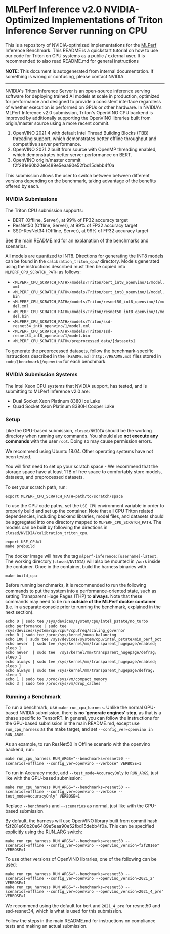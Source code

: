 # MLPerf Inference v2.0 NVIDIA-Optimized Implementations of Triton Inference Server running on CPU
This is a repository of NVIDIA-optimized implementations for the [MLPerf](https://mlcommons.org/en/) Inference Benchmark.
This README is a quickstart tutorial on how to use our code for Triton on CPU systems as a public / external user.
It is recommended to also read README.md for general instructions

**NOTE**: This document is autogenerated from internal documentation. If something is wrong or confusing, please contact NVIDIA.

---

NVIDIA's Triton Inference Server is an open-source inference serving software for deploying trained AI models at scale in production, optimized for performance and designed to provide a consistent interface regardless of whether execution is performed on GPUs or other hardware. In NVIDIA's MLPerf Inference v2.0 submission, Triton's OpenVINO CPU backend is improved by additionally supporting the OpenVINO libraries built from origin/master source using a more recent commit.

1. OpenVINO 2021.4 with default Intel Thread Building Blocks (TBB) threading support, which demonstrates better offline throughput and competitive server performance.
2. OpenVINO 2021.2 built from source with OpenMP threading enabled, which demonstrates better server performance on BERT.
3. OpenVINO origin/master commit f2f281e60b20e6489e5eaa90e52fbd15debb4f0a

This submission allows the user to switch between between different versions depending on the benchmark, taking advantage of the benefits offered by each.

### NVIDIA Submissions

The Triton CPU submission supports:

- BERT (Offline, Server), at 99% of FP32 accuracy target
- ResNet50 (Offline, Server), at 99% of FP32 accuracy target
- SSD-ResNet34 (Offline, Server), at 99% of FP32 accuracy target

See the main README.md for an explanation of the benchmarks and scenarios.

All models are quantized to INT8. Directions for generating the INT8 models can be found in the `calibration_triton_cpu/` directory. Models generated using the instructions described must then be copied into `MLPERF_CPU_SCRATCH_PATH` as follows:

- `<MLPERF_CPU_SCRATCH_PATH>/models/Triton/bert_int8_openvino/1/model.xml`
- `<MLPERF_CPU_SCRATCH_PATH>/models/Triton/bert_int8_openvino/1/model.bin`
- `<MLPERF_CPU_SCRATCH_PATH>/models/Triton/resnet50_int8_openvino/1/model.xml`
- `<MLPERF_CPU_SCRATCH_PATH>/models/Triton/resnet50_int8_openvino/1/model.bin`
- `<MLPERF_CPU_SCRATCH_PATH>/models/Triton/ssd-resnet34_int8_openvino/1/model.xml`
- `<MLPERF_CPU_SCRATCH_PATH>/models/Triton/ssd-resnet34_int8_openvino/1/model.bin`
- `<MLPERF_CPU_SCRATCH_PATH>/preprocessed_data/[datasets]`

To generate the preprocessed datasets, follow the benchmark-specific instructions described in the `[README.md](http://README.md)` files stored in `code/[benchmark]/openvino` for each benchmark.

### NVIDIA Submission Systems

The Intel Xeon CPU systems that NVIDIA support, has tested, and is submitting to MLPerf Inference v2.0 are:

- Dual Socket Xeon Platinum 8380 Ice Lake
- Quad Socket Xeon Platinum 8380H Cooper Lake

### Setup

Like the GPU-based submission, `closed/NVIDIA` should be the working directory when running any commands. You should also **not execute any commands** with the user `root`. Doing so may cause permission errors.

We recommend using Ubuntu 18.04. Other operating systems have not been tested.

You will first need to set up your scratch space - We recommend that the storage space have at least 1TB of free space to comfortably store models, datasets, and preprocessed datasets.

To set your scratch path, run:

```
export MLPERF_CPU_SCRATCH_PATH=path/to/scratch/space
```
To use the CPU code paths, set the `USE_CPU` environment variable in order to properly build and set up the container. Note that all CPU Triton related dependencies, including backend libraries, model files, and datasets should be aggregated into one directory mapped to `MLPERF_CPU_SCRATCH_PATH`. The models can be built by following the directions in `closed/NVIDIA/calibration_triton_cpu`.

```
export USE_CPU=1
make prebuild
```
The docker image will have the tag `mlperf-inference:[username]-latest`. The working directory (`closed/NVIDIA`) will also be mounted in `/work` inside the container. Once in the container, build the harness binaries with

```
make build_cpu
```
Before running benchmarks, it is recommended to run the following commands to put the system into a performance-oriented state, such as setting Transparent Huge Pages (THP) to **always**. Note that these commands may need to be run **outside of the MLPerf docker container** (i.e. in a separate console prior to running the benchmark, explained in the next section).

```
echo 0 | sudo tee /sys/devices/system/cpu/intel_pstate/no_turbo
echo performance | sudo tee /sys/devices/system/cpu/cpu*/cpufreq/scaling_governor
echo 0 | sudo tee /proc/sys/kernel/numa_balancing
echo 100 | sudo tee /sys/devices/system/cpu/intel_pstate/min_perf_pct
echo never  | sudo tee /sys/kernel/mm/transparent_hugepage/enabled; sleep 1
echo never  | sudo tee  /sys/kernel/mm/transparent_hugepage/defrag; sleep 1
echo always | sudo tee /sys/kernel/mm/transparent_hugepage/enabled; sleep 1
echo always | sudo tee /sys/kernel/mm/transparent_hugepage/defrag; sleep 1
echo 1 | sudo tee /proc/sys/vm/compact_memory
echo 3 | sudo tee /proc/sys/vm/drop_caches
```
### Running a Benchmark

To run a benchmark, use `make run_cpu_harness`. Unlike the normal GPU-based NVIDIA submission, there is **no 'generate engines' step**, as that is a phase specific to TensorRT. In general, you can follow the instructions for the GPU-based submission in the main README.md, except use `run_cpu_harness` as the make target, and set `--config_ver=openvino in RUN_ARGS`.

As an example, to run ResNet50 in Offline scenario with the openvino backend, run:

```
make run_cpu_harness RUN_ARGS="--benchmarks=resnet50 --scenarios=offline --config_ver=openvino --verbose" VERBOSE=1
```
To run in Accuracy mode, add `--test_mode=AccuracyOnly` to `RUN_ARGS`, just like with the GPU-based submission:

```
make run_cpu_harness RUN_ARGS="--benchmarks=resnet50 --scenarios=offline --config_ver=openvino --verbose --test_mode=AccuracyOnly" VERBOSE=1
```
Replace `--benchmarks` and `--scenarios` as normal, just like with the GPU-based submission.

By default, the harness will use OpenVINO library built from commit hash f2f281e60b20e6489e5eaa90e52fbd15debb4f0a. This can be specified explicitly using the RUN_ARG switch:

```
make run_cpu_harness RUN_ARGS="--benchmarks=resnet50 --scenarios=offline --config_ver=openvino --openvino_version=f2f281e6" VERBOSE=1
```
To use other versions of OpenVINO libraries, one of the following can be used:

```
make run_cpu_harness RUN_ARGS="--benchmarks=resnet50 --scenarios=offline --config_ver=openvino --openvino_version=2021_2" VERBOSE=1
make run_cpu_harness RUN_ARGS="--benchmarks=resnet50 --scenarios=offline --config_ver=openvino --openvino_version=2021_4_pre" VERBOSE=1
```
We recommend using the default for bert and `2021_4_pre` for resnet50 and ssd-resnet34, which is what is used for this submission.

Follow the steps in the main README.md for instructions on compliance tests and making an actual submission.

